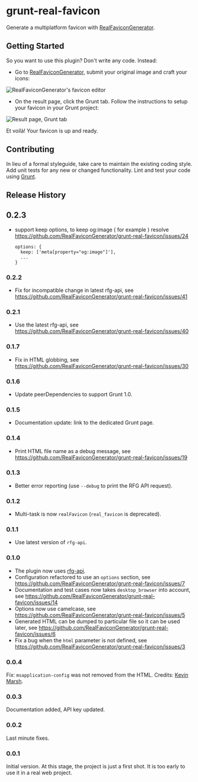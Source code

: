 # grunt-real-favicon

Generate a multiplatform favicon with [RealFaviconGenerator](http://realfavicongenerator.net/).

## Getting Started

So you want to use this plugin? Don't write any code. Instead:

- Go to [RealFaviconGenerator](http://realfavicongenerator.net/favicon/grunt), submit your original image and craft your icons:

![RealFaviconGenerator's favicon editor](https://cloud.githubusercontent.com/assets/423852/11236405/b08079a2-8dd9-11e5-8d42-c49943fd1e1f.png)

- On the result page, click the Grunt tab. Follow the instructions to setup your favicon in your Grunt project:

![Result page, Grunt tab](https://cloud.githubusercontent.com/assets/423852/11236407/b4408e74-8dd9-11e5-861d-a2be47b7dce2.png)

Et voilà! Your favicon is up and ready.

## Contributing
In lieu of a formal styleguide, take care to maintain the existing coding style. Add unit tests for any new or changed functionality. Lint and test your code using [Grunt](http://gruntjs.com/).

## Release History

## 0.2.3
 - support keep options, to keep og:image ( for example ) resolve https://github.com/RealFaviconGenerator/grunt-real-favicon/issues/24
    ```
    options: {
      keep: ['meta[property="og:image"]'],
      ...
    }
    ```
### 0.2.2

- Fix for incompatible change in latest rfg-api, see https://github.com/RealFaviconGenerator/grunt-real-favicon/issues/41

### 0.2.1

- Use the latest rfg-api, see https://github.com/RealFaviconGenerator/grunt-real-favicon/issues/40

### 0.1.7

- Fix in HTML globbing, see https://github.com/RealFaviconGenerator/grunt-real-favicon/issues/30

### 0.1.6

- Update peerDependencies to support Grunt 1.0.

### 0.1.5

- Documentation update: link to the dedicated Grunt page.

### 0.1.4

- Print HTML file name as a debug message, see https://github.com/RealFaviconGenerator/grunt-real-favicon/issues/19

### 0.1.3

- Better error reporting (use `--debug` to print the RFG API request).

### 0.1.2

- Multi-task is now `realFavicon` (`real_favicon` is deprecated).

### 0.1.1

- Use latest version of `rfg-api`.

### 0.1.0

- The plugin now uses [rfg-api](https://github.com/RealFaviconGenerator/rfg-api).
- Configuration refactored to use an `options` section,
see https://github.com/RealFaviconGenerator/grunt-real-favicon/issues/7
- Documentation and test cases now takes `desktop_browser` into account,
see https://github.com/RealFaviconGenerator/grunt-real-favicon/issues/14
- Options now use camelcase,
see https://github.com/RealFaviconGenerator/grunt-real-favicon/issues/5
- Generated HTML can be dumped to particular file so it can be used later,
see https://github.com/RealFaviconGenerator/grunt-real-favicon/issues/6
- Fix a bug when the `html` parameter is not defined,
see https://github.com/RealFaviconGenerator/grunt-real-favicon/issues/3

### 0.0.4

Fix: <code>msapplication-config</code> was not removed from the HTML. Credits: [Kevin Marsh](http://kevinmarsh.ca/).

### 0.0.3

Documentation added, API key updated.

### 0.0.2

Last minute fixes.

### 0.0.1

Initial version. At this stage, the project is just a first shot. It is too early to use it in a real web project.
